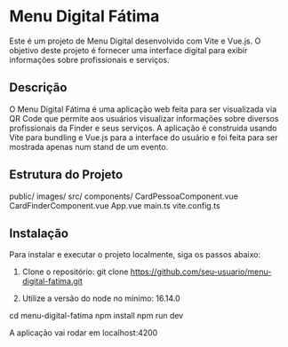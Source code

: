# Menu Digital Fátima

Este é um projeto de Menu Digital desenvolvido com Vite e Vue.js. O objetivo deste projeto é fornecer uma interface digital para exibir informações sobre profissionais e serviços.

## Descrição

O Menu Digital Fátima é uma aplicação web feita para ser visualizada via QR Code que permite aos usuários visualizar informações sobre diversos profissionais da Finder e seus serviços. A aplicação é construída usando Vite para bundling e Vue.js para a interface do usuário e foi feita para ser mostrada apenas num stand de um evento.

## Estrutura do Projeto

public/
images/
src/
    components/
        CardPessoaComponent.vue
        CardFinderComponent.vue
    App.vue
    main.ts
    vite.config.ts

## Instalação

Para instalar e executar o projeto localmente, siga os passos abaixo:

1. Clone o repositório:
    git clone https://github.com/seu-usuario/menu-digital-fatima.git

2. Utilize a versão do node no mínimo:
    16.14.0

cd menu-digital-fatima
npm install
npm run dev

A aplicação vai rodar em localhost:4200
